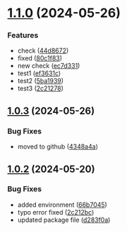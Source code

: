 # [1.1.0](https://github.com/krishpy3/krishpy3-npm/compare/v1.0.3...v1.1.0) (2024-05-26)


### Features

* check ([44d8672](https://github.com/krishpy3/krishpy3-npm/commit/44d867200dcb0de0dfed7fb6fcbd2561ac31bcd6))
* fixed ([80c1f83](https://github.com/krishpy3/krishpy3-npm/commit/80c1f83ebe76dcac8707ead8cd61b0de3ccdab01))
* new check ([ec7d331](https://github.com/krishpy3/krishpy3-npm/commit/ec7d3317825abad9d8d6d7dc66e989e7fe8b810d))
* test1 ([ef3631c](https://github.com/krishpy3/krishpy3-npm/commit/ef3631c2d2f063b41f2deb1befe1a401de018f9e))
* test2 ([5ba1939](https://github.com/krishpy3/krishpy3-npm/commit/5ba193949a98c31358dc91ab42f5a65edc6e7de3))
* test3 ([2c21278](https://github.com/krishpy3/krishpy3-npm/commit/2c2127840506c4d5001c766c2f9d3bd935c2337a))

## [1.0.3](https://github.com/krishpy3/krishpy3-npm/compare/v1.0.2...v1.0.3) (2024-05-26)


### Bug Fixes

* moved to github ([4348a4a](https://github.com/krishpy3/krishpy3-npm/commit/4348a4a5379a87be550961936211842316591531))

## [1.0.2](https://github.com/krishpy3/krishpy3-npm/compare/v1.0.1...v1.0.2) (2024-05-20)


### Bug Fixes

* added environment ([66b7045](https://github.com/krishpy3/krishpy3-npm/commit/66b70453a6ac6d69c731ce56692bb5485f47ce36))
* typo error fixed ([2c212bc](https://github.com/krishpy3/krishpy3-npm/commit/2c212bc1d921d8887d0619408026cd94ec50bcff))
* updated package file ([d283f0a](https://github.com/krishpy3/krishpy3-npm/commit/d283f0af1313638d0a5032f6e3c2e15e8e0e95c9))

